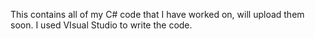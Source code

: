 This contains all of my C# code that I have worked on, will upload them soon.  I used VIsual Studio to write the code.
